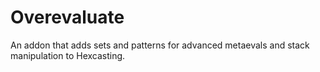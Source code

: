 # Overevaluate

An addon that adds sets and patterns for advanced metaevals and stack manipulation to Hexcasting.